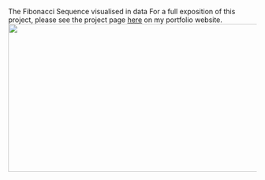 The Fibonacci Sequence visualised in data
For a full exposition of this project, please see the project page [here](https://dominic-simpson.co.uk/portfolio/the-fibonacci-sequence) on my portfolio website. 
  <img src="https://dominic-simpson.co.uk/wp-content/uploads/2025/03/bothsunflowerimages_photoshop.jpg" width="600" height="300"/>

